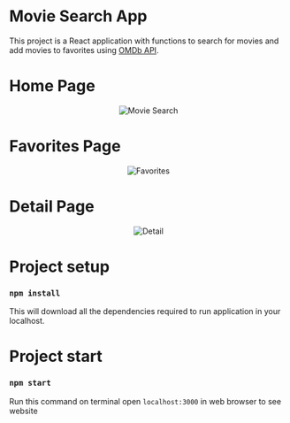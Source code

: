 # Movie Search App

This project is a React application with functions to search for movies and add movies to favorites using [OMDb API](https://www.omdbapi.com/).

# Home Page

<p align="center">
  <img src="movie-search-app.jpeg" alt="Movie Search"/>
</p>

# Favorites Page

<p align="center">
  <img src="favorites.jpeg" alt="Favorites"/>
</p>

# Detail Page

<p align="center">
  <img src="detail.jpeg" alt="Detail"/>
</p>


# Project setup

### `npm install`
This will download all the dependencies required to run application in your localhost. 


# Project start

### `npm start`
Run this command on terminal 
open `localhost:3000` in web browser to see website
